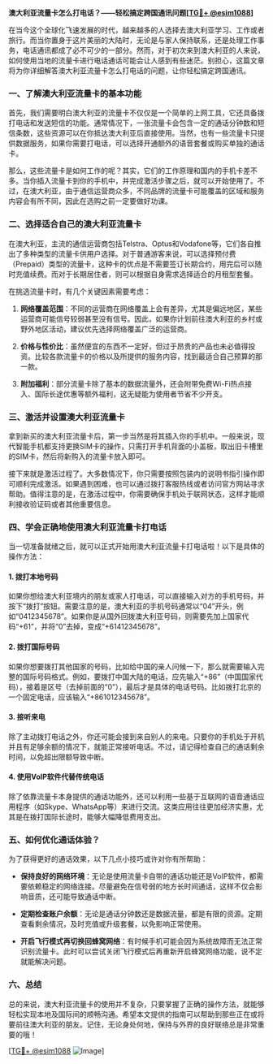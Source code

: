 **澳大利亚流量卡怎么打电话？——轻松搞定跨国通讯问题[[TG💪+ @esim1088](https://t.me/s/esim1088)]**

在当今这个全球化飞速发展的时代，越来越多的人选择去澳大利亚学习、工作或者旅行。而当你置身于这片美丽的大陆时，无论是与家人保持联系，还是处理工作事务，电话通讯都成了必不可少的一部分。然而，对于初次来到澳大利亚的人来说，如何使用当地的流量卡进行电话通话可能会让人感到有些迷茫。别担心，这篇文章将为你详细解答澳大利亚流量卡怎么打电话的问题，让你轻松搞定跨国通讯。

### 一、了解澳大利亚流量卡的基本功能

首先，我们需要明白澳大利亚的流量卡不仅仅是一个简单的上网工具，它还具备拨打电话和发送短信的功能。通常情况下，一张流量卡会包含一定的通话分钟数和短信条数，这些资源可以在你抵达澳大利亚后直接使用。当然，也有一些流量卡只提供数据服务，如果你需要打电话，可以选择开通额外的语音套餐或购买单独的通话卡。

那么，这些流量卡是如何工作的呢？其实，它们的工作原理和国内的手机卡差不多。当你插入流量卡到你的手机中，并完成激活步骤之后，就可以开始使用了。不过，在澳大利亚，由于通信运营商众多，不同品牌的流量卡可能覆盖的区域和服务内容会有所不同，因此在选购之前一定要做好功课。

### 二、选择适合自己的澳大利亚流量卡

在澳大利亚，主流的通信运营商包括Telstra、Optus和Vodafone等，它们各自推出了多种类型的流量卡供用户选择。对于普通游客来说，可以选择预付费（Prepaid）类型的流量卡，这种卡的优点是不需要签订长期合约，用完后可以随时充值续费。而对于长期居住者，则可以根据自身需求选择适合的月租型套餐。

在挑选流量卡时，有几个关键因素需要考虑：

1. **网络覆盖范围**：不同的运营商在网络覆盖上会有差异，尤其是偏远地区，某些运营商可能信号较弱甚至没有信号。因此，如果你计划前往澳大利亚的乡村或野外地区活动，建议优先选择网络覆盖广泛的运营商。
   
2. **价格与性价比**：虽然便宜的东西不一定好，但过于昂贵的产品也未必值得投资。比较各款流量卡的价格以及所提供的服务内容，找到最适合自己预算的那一款。

3. **附加福利**：部分流量卡除了基本的数据流量外，还会附带免费Wi-Fi热点接入、国际长途优惠等额外福利，这无疑能为使用者节省不少开支。

### 三、激活并设置澳大利亚流量卡

拿到新买的澳大利亚流量卡后，第一步当然是将其插入你的手机中。一般来说，现代智能手机都支持更换SIM卡的操作，只需打开手机背面的小盖板，取出旧卡槽里的SIM卡，然后将新购入的流量卡放入即可。

接下来就是激活过程了。大多数情况下，你只需要按照包装内的说明书指引操作即可顺利完成激活。如果遇到困难，也可以通过拨打客服热线或者访问官方网站寻求帮助。值得注意的是，在激活过程中，你需要确保手机处于联网状态，这样才能顺利接收验证码或者其他重要信息。

### 四、学会正确地使用澳大利亚流量卡打电话

当一切准备就绪之后，就可以正式开始用澳大利亚流量卡打电话啦！以下是具体的操作方法：

#### 1. 拨打本地号码
如果你想给澳大利亚境内的朋友或家人打电话，可以直接输入对方的手机号码，并按下“拨打”按钮。需要注意的是，澳大利亚的手机号码通常以“04”开头，例如“0412345678”。如果你是从国外回拨澳大利亚号码，则需要先加上国家代码“+61”，并将“0”去掉，变成“+61412345678”。

#### 2. 拨打国际号码
如果你想要拨打其他国家的号码，比如给中国的亲人问候一下，那么就需要输入完整的国际号码格式。例如，要拨打中国大陆的电话，应先输入“+86”（中国国家代码），接着是区号（去掉前面的“0”），最后才是具体的电话号码。比如拨打北京的一个固定电话，应该输入“+861012345678”。

#### 3. 接听来电
除了主动拨打电话之外，你还可能会接到来自别人的来电。只要你的手机处于开机并且有足够余额的情况下，就能正常接听电话。不过，请记得检查自己的通话剩余时间，以免超出限额导致中断。

#### 4. 使用VoIP软件代替传统电话
除了依靠流量卡本身提供的通话功能外，还可以利用一些基于互联网的语音通话应用程序（如Skype、WhatsApp等）来进行交流。这类应用往往更加经济实惠，尤其是在拨打国际长途时，能够大幅降低费用支出。

### 五、如何优化通话体验？

为了获得更好的通话效果，以下几点小技巧或许对你有所帮助：

- **保持良好的网络环境**：无论是使用流量卡自带的通话功能还是VoIP软件，都需要依赖稳定的网络连接。尽量避免在信号弱的地方长时间通话，这样不仅会影响音质，还可能导致通话中断。
  
- **定期检查账户余额**：无论是通话分钟数还是数据流量，都是有限的资源。定期查看剩余情况，及时充值或升级套餐，以免影响正常使用。

- **开启飞行模式再切换回蜂窝网络**：有时候手机可能会因为系统故障而无法正常识别流量卡。此时可以尝试关闭飞行模式后再重新开启蜂窝网络功能，说不定就能解决问题。

### 六、总结

总的来说，澳大利亚流量卡的使用并不复杂，只要掌握了正确的操作方法，就能够轻松实现本地及国际间的顺畅沟通。希望本文提供的指南可以帮助到那些正在或将要前往澳大利亚的朋友。记住，无论身处何地，保持与外界的良好联络总是非常重要的哦！

[[TG💪+ @esim1088](https://t.me/s/esim1088) ![Image](https://i.postimg.cc/4NQfJmqS/Snipaste-2025-05-13-00-14-12.png)]